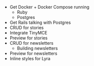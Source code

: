 - Get Docker + Docker Compose running
  - Ruby
  - Postgres
- Get Rails talking with Postgres
- CRUD for stories
- Integrate TinyMCE
- Preview for stories
- CRUD for newsletters
  - Building newsletters
- Preview for newsletters
- Inline styles for Lyra